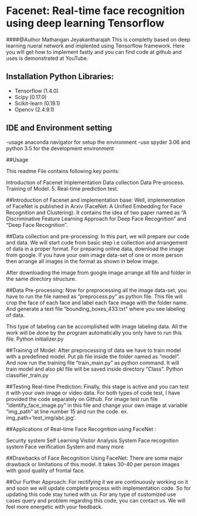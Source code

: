 # Facenet: Real-time face recognition using deep learning Tensorflow 
####@Author Mathangan Jeyakantharajah
This is completly based on deep learning nueral network and implented using Tensorflow framework. Here you will get how to implement fastly and you can find code at github and uses is demonstrated at YouTube.

## Installation Python Libraries:

- Tensorflow (1.4.0)
- Scipy (0.17.0)
- Scikit-learn (0.19.1)
- Opencv (2.4.9.1)

## IDE and Environment setting 

-usage anaconda navigator for setup the environment
-use spyder 3.06 and python 3.5 for the development environment

##Usage 

This readme File contains following key points:

Introduction of Facenet Implementation
Data collection
Data Pre-process.
Training of Model. 5. Real-time prediction test.

##Introduction of Facenet and implementation base: 
Well, implementation of FaceNet is published in Arxiv (FaceNet: A Unified Embedding for Face Recognition and Clustering). It contains the idea of two paper named as “A Discriminative Feature Learning Approach for Deep Face Recognition” and “Deep Face Recognition”.

##Data collection and pre-processing: 
In this part, we will prepare our code and data. We will start code from basic step i.e collection and arrangement of data in a proper format. For preparing online data, download the image from google. If you have your own image data-set of one or more person then arrange all images in the format as shown in below image.

After downloading the image from google image arrange all file and folder in the same directory structure.

##Data Pre-processing: 
Now for preprocessing all the image data-set, you have to run the file named as “preprocess.py” as python file. This file will crop the face of each face and label each face image with the folder name. And generate a text file “bounding_boxes_433.txt” where you see labeling of data.

This type of labeling can be accomplished with image labeling data. All the work will be done by the program automatically you only have to run this file. Python initializer.py

##Training of Model:
 After preprocessing of data we have to train model with a predefined model. Put pb file inside the folder named as “model”. And now run the training file “train_main.py” as python command. It will train model and also pkl file will be saved inside directory “Class”. Python classifier_train.py

##Testing Real-time Prediction:
Finally, this stage is active and you can test it with your own image or video data. For both types of code test, I have provided the code separately on Github. For image test run file “identify_face_image.py” in this file and change your own image at variable “img_path” at line number 15 and run the code. ex. img_path=’test_img/abc.jpg’.

##Applications of Real-time Face Recognition using FaceNet :

Security system
Self Learning
Visitor Analysis System
Face recognition system
Face verification System and many more

##Drawbacks of Face Recognition Using FaceNet: 
There are some major drawback or limitations of this model. It takes 30-40 per person images with good quality of frontal face.

##Our Further Approach:
For rectifying it we are continuously working on it and soon we will update complete process with implementation code.
So for updating this code stay tuned with us. For any type of customized use cases query and problem regarding this code,
you can contact us. We will feel more energetic with your feedback.


